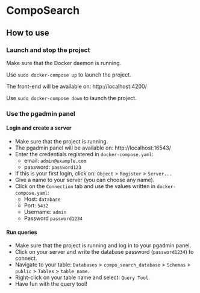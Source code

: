# CompoSearch

## How to use

### Launch and stop the project

Make sure that the Docker daemon is running.

Use `sudo docker-compose up` to launch the project.

The front-end will be available on: http://localhost:4200/

Use `sudo docker-compose down` to launch the project.

### Use the pgadmin panel

#### Login and create a server

- Make sure that the project is running.
- The pgadmin panel will be available on: http://localhost:16543/
- Enter the credentials registered in `docker-compose.yaml`:
    * email: `admin@example.com`
    * password: `password123`
- If this is your first login, click on: `Object` > `Register` > `Server...`
- Give a name to your server (you can choose any name).
- Click on the `Connection` tab and use the values written in `docker-compose.yaml`:
    * Host: `database`
    * Port: `5432`
    * Username: `admin`
    * Password `password1234`

#### Run queries

- Make sure that the project is running and log in to your pgadmin panel.
- Click on your server and write the database password (`password1234`) to connect.
- Navigate to your table: `Databases` > `compo_search_database` > `Schemas` > `public` > `Tables` > `table_name`.
- Right-click on your table name and select: `Query Tool`.
- Have fun with the query tool!